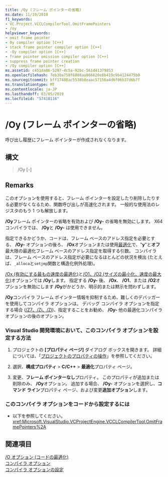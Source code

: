 ```yaml
---
title: /Oy (フレーム ポインターの省略)
ms.date: 11/19/2018
f1_keywords:
- VC.Project.VCCLCompilerTool.OmitFramePointers
- /oy
helpviewer_keywords:
- omit frame pointer
- Oy compiler option [C++]
- stack frame pointer compiler option [C++]
- -Oy compiler option [C++]
- frame pointer omission compiler option [C++]
- suppress frame pointer creation
- /Oy compiler option [C++]
ms.assetid: c451da86-5297-4c5a-92bc-561d41379853
ms.openlocfilehash: 7eb30a758f6888aa866620e8b419c9b4124475b0
ms.sourcegitcommit: bff17488ac5538b8eaac57156a4d6f06b37d6b7f
ms.translationtype: MT
ms.contentlocale: ja-JP
ms.lasthandoff: 03/05/2019
ms.locfileid: "57418116"
---
```

# <a name="oy-frame-pointer-omission"></a>/Oy (フレーム ポインターの省略)

呼び出し履歴にフレーム ポインターが作成されなくなります。

## <a name="syntax"></a>構文

> /Oy [-]

## <a name="remarks"></a>Remarks

このオプションを使用すると、フレーム ポインターを設定したり削除したりする必要がなくなるため、関数呼び出しが高速化されます。 一般的な使用法のレジスタのもう 1 つも解放します。

**/Oy**フレーム ポインターの省略を有効および **/Oy-** の省略を無効にします。 X64 コンパイラでは、 **/Oy**と **/Oy-** は使用できません。

指定できるかどうか、コードは、フレーム ベースのアドレス指定を必要とする、 **/Oy-** オプションの後ろ、 **/Ox**オプションまたは使用[最適化](../../preprocessor/optimize.md)で、"**y**"と**オフ**最大限の最適化フレーム ベースのアドレス指定を取得する引数。 コンパイラは、フレーム ベースのアドレス指定が必要になるほとんどの状況を検出 (たとえば、`_alloca`と`setjmp`関数と構造化例外処理)。

[/Ox (有効にする最もの速度の最適化)](../../build/reference/ox-full-optimization.md)と[/O1、/O2 (サイズの最小化、速度の最大化)](../../build/reference/o1-o2-minimize-size-maximize-speed.md)オプションでは **/Oy**します。 指定する **/Oy-** 後、 **/Ox**、 **/O1**、または **/O2**オプションを無効にします **/Oy**がかどうか、明示的または黙示を問わずします。

**/Oy**コンパイラ フレーム ポインター情報を抑制するため、難しくのデバッガーを使用してコンパイラ オプションは。 デバッグ コンパイラ オプションを指定する場合 ([/Z7、/Zi、/ZI](../../build/reference/z7-zi-zi-debug-information-format.md))、指定することをお勧め、 **/Oy-** 他の最適化コンパイラ オプションの後のオプション。

### <a name="to-set-this-compiler-option-in-the-visual-studio-development-environment"></a>Visual Studio 開発環境において、このコンパイラ オプションを設定する方法

1. プロジェクトの **[プロパティ ページ]** ダイアログ ボックスを開きます。 詳細については、「[プロジェクトのプロパティの操作](../../ide/working-with-project-properties.md)」を参照してください。

1. 選択、**構成プロパティ** > **C/C++** > **最適化**プロパティ ページ。

1. 変更、**フレーム ポインターなし**プロパティ。 このプロパティが追加または削除のみ、 **/Oy**オプション。 追加する場合、 **/Oy-** オプションを選択し、**コマンド ライン**プロパティ ページ、および変更**追加オプション**します。

### <a name="to-set-this-compiler-option-programmatically"></a>このコンパイラ オプションをコードから設定するには

- 以下を参照してください。<xref:Microsoft.VisualStudio.VCProjectEngine.VCCLCompilerTool.OmitFramePointers%2A>

## <a name="see-also"></a>関連項目

[/O オプション (コードの最適化)](../../build/reference/o-options-optimize-code.md)<br/>
[コンパイラ オプション](../../build/reference/compiler-options.md)<br/>
[コンパイラ オプションの設定](../../build/reference/setting-compiler-options.md)<br/>

